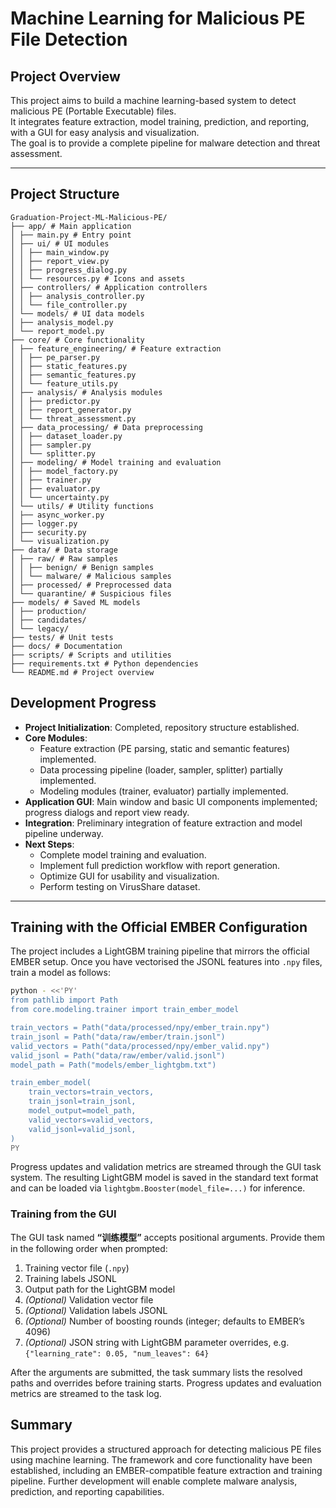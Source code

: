 # Machine Learning for Malicious PE File Detection

## Project Overview
This project aims to build a machine learning-based system to detect malicious PE (Portable Executable) files.  
It integrates feature extraction, model training, prediction, and reporting, with a GUI for easy analysis and visualization.  
The goal is to provide a complete pipeline for malware detection and threat assessment.


---

## Project Structure

```
Graduation-Project-ML-Malicious-PE/
├── app/ # Main application
│ ├── main.py # Entry point
│ ├── ui/ # UI modules
│ │ ├── main_window.py
│ │ ├── report_view.py
│ │ ├── progress_dialog.py
│ │ └── resources.py # Icons and assets
│ ├── controllers/ # Application controllers
│ │ ├── analysis_controller.py
│ │ └── file_controller.py
│ └── models/ # UI data models
│ ├── analysis_model.py
│ └── report_model.py
├── core/ # Core functionality
│ ├── feature_engineering/ # Feature extraction
│ │ ├── pe_parser.py
│ │ ├── static_features.py
│ │ ├── semantic_features.py
│ │ └── feature_utils.py
│ ├── analysis/ # Analysis modules
│ │ ├── predictor.py
│ │ ├── report_generator.py
│ │ └── threat_assessment.py
│ ├── data_processing/ # Data preprocessing
│ │ ├── dataset_loader.py
│ │ ├── sampler.py
│ │ └── splitter.py
│ ├── modeling/ # Model training and evaluation
│ │ ├── model_factory.py
│ │ ├── trainer.py
│ │ ├── evaluator.py
│ │ └── uncertainty.py
│ └── utils/ # Utility functions
│ ├── async_worker.py
│ ├── logger.py
│ ├── security.py
│ └── visualization.py
├── data/ # Data storage
│ ├── raw/ # Raw samples
│ │ ├── benign/ # Benign samples
│ │ └── malware/ # Malicious samples
│ ├── processed/ # Preprocessed data
│ └── quarantine/ # Suspicious files
├── models/ # Saved ML models
│ ├── production/
│ ├── candidates/
│ └── legacy/
├── tests/ # Unit tests
├── docs/ # Documentation
├── scripts/ # Scripts and utilities
├── requirements.txt # Python dependencies
└── README.md # Project overview
```

## Development Progress

- **Project Initialization**: Completed, repository structure established.  
- **Core Modules**:  
  - Feature extraction (PE parsing, static and semantic features) implemented.  
  - Data processing pipeline (loader, sampler, splitter) partially implemented.  
  - Modeling modules (trainer, evaluator) partially implemented.  
- **Application GUI**: Main window and basic UI components implemented; progress dialogs and report view ready.  
- **Integration**: Preliminary integration of feature extraction and model pipeline underway.  
- **Next Steps**:  
  - Complete model training and evaluation.  
  - Implement full prediction workflow with report generation.  
  - Optimize GUI for usability and visualization.  
  - Perform testing on VirusShare dataset.

---

## Training with the Official EMBER Configuration

The project includes a LightGBM training pipeline that mirrors the official
EMBER setup. Once you have vectorised the JSONL features into ``.npy`` files,
train a model as follows:

```bash
python - <<'PY'
from pathlib import Path
from core.modeling.trainer import train_ember_model

train_vectors = Path("data/processed/npy/ember_train.npy")
train_jsonl = Path("data/raw/ember/train.jsonl")
valid_vectors = Path("data/processed/npy/ember_valid.npy")
valid_jsonl = Path("data/raw/ember/valid.jsonl")
model_path = Path("models/ember_lightgbm.txt")

train_ember_model(
    train_vectors=train_vectors,
    train_jsonl=train_jsonl,
    model_output=model_path,
    valid_vectors=valid_vectors,
    valid_jsonl=valid_jsonl,
)
PY
```

Progress updates and validation metrics are streamed through the GUI task
system. The resulting LightGBM model is saved in the standard text format and
can be loaded via ``lightgbm.Booster(model_file=...)`` for inference.

### Training from the GUI

The GUI task named **“训练模型”** accepts positional arguments. Provide them in
the following order when prompted:

1. Training vector file (``.npy``)
2. Training labels JSONL
3. Output path for the LightGBM model
4. *(Optional)* Validation vector file
5. *(Optional)* Validation labels JSONL
6. *(Optional)* Number of boosting rounds (integer; defaults to EMBER’s 4096)
7. *(Optional)* JSON string with LightGBM parameter overrides, e.g.
   ``{"learning_rate": 0.05, "num_leaves": 64}``

After the arguments are submitted, the task summary lists the resolved paths
and overrides before training starts. Progress updates and evaluation metrics
are streamed to the task log.

## Summary

This project provides a structured approach for detecting malicious PE files
using machine learning. The framework and core functionality have been
established, including an EMBER-compatible feature extraction and training
pipeline. Further development will enable complete malware analysis,
prediction, and reporting capabilities.
